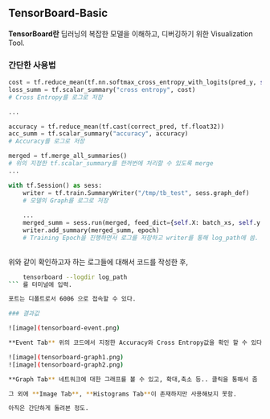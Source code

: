 ## TensorBoard-Basic

**TensorBoard란** 딥러닝의 복잡한 모델을 이해하고, 디버깅하기 위한 Visualization Tool.

### 간단한 사용법

```python
cost = tf.reduce_mean(tf.nn.softmax_cross_entropy_with_logits(pred_y, self.y))
loss_summ = tf.scalar_summary("cross entropy", cost)
# Cross Entropy를 로그로 저장

...

accuracy = tf.reduce_mean(tf.cast(correct_pred, tf.float32))
acc_summ = tf.scalar_summary("accuracy", accuracy)
# Accuracy를 로그로 저장

merged = tf.merge_all_summaries()
# 위의 지정한 tf.scalar_summary를 한꺼번에 처리할 수 있도록 merge
...

with tf.Session() as sess:
	writer = tf.train.SummaryWriter("/tmp/tb_test", sess.graph_def)
	# 모델의 Graph를 로그로 저장
	
	...
	merged_summ = sess.run(merged, feed_dict={self.X: batch_xs, self.y: batch_ys, self.dropout: dropout_prob})
	writer.add_summary(merged_summ, epoch)
	# Training Epoch을 진행하면서 로그를 저장하고 writer를 통해 log_path에 씀.	
 
```

위와 같이 확인하고자 하는 로그들에 대해서 코드를 작성한 후, 
```bash
	tensorboard --logdir log_path
``` 를 터미널에 입력.

포트는 디폴트로서 6006 으로 접속할 수 있다.

### 결과값

![image](tensorboard-event.png)

**Event Tab** 위의 코드에서 지정한 Accuracy와 Cross Entropy값을 확인 할 수 있다. 트레이닝을 여러번 반복했더니.. 로그가 겹쳐서 보인다.

![image](tensorboard-graph1.png)
![image](tensorboard-graph2.png)

**Graph Tab** 네트워크에 대한 그래프를 볼 수 있고, 확대,축소 등.. 클릭을 통해서 좀 더 세부적인 정보들을 확인할 수도 있는 것으로 보인다.

그 외에 **Image Tab**, **Histograms Tab**이 존재하지만 사용해보지 못함. 

아직은 간단하게 돌려본 정도.
